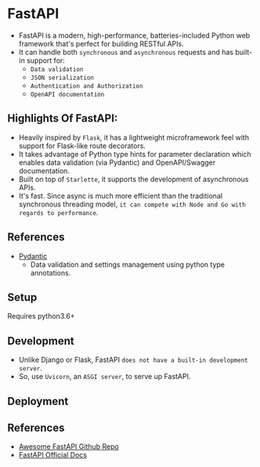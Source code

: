 # FastAPI

+ FastAPI is a modern, high-performance, batteries-included Python web framework that's perfect for building RESTful APIs.
+ It can handle both `synchronous` and `asynchronous` requests and has built-in support for: 
    + `Data validation`
    + `JSON serialization`
    + `Authentication and Authorization`
    + `OpenAPI documentation`


## Highlights Of FastAPI:
+ Heavily inspired by `Flask`, it has a lightweight microframework feel with support for Flask-like route decorators.
+ It takes advantage of Python type hints for parameter declaration which enables data validation (via Pydantic) and OpenAPI/Swagger documentation.
+ Built on top of `Starlette`, it supports the development of asynchronous APIs.
+ It's fast. Since async is much more efficient than the traditional synchronous threading model, `it can compete with Node and Go with regards to performance`.


## References
- [Pydantic](https://pydantic-docs.helpmanual.io/)
    - Data validation and settings management using python type annotations.



## Setup

Requires python3.6+



## Development
+ Unlike Django or Flask, FastAPI `does not have a built-in development server`. 
+ So, use `Uvicorn`, an `ASGI server`, to serve up FastAPI.


## Deployment



## References
- [Awesome FastAPI Github Repo](https://github.com/mjhea0/awesome-fastapi)
- [FastAPI Official Docs](https://fastapi.tiangolo.com/)

